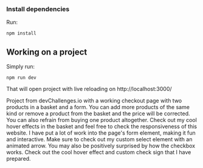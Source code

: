 ### Install dependencies

Run:

```
npm install
```

## Working on a project

Simply run:

```
npm run dev
```

That will open project with live reloading on http://localhost:3000/

Project from devChallenges.io with a working checkout page with two products in a basket and a form. You can add more products of the same kind or remove a product from the basket and the price will be corrected. You can also refrain from buying one product altogether. Check out my cool hover effects in the basket and feel free to check the responsiveness of this website. I have put a lot of work into the page's form element, making it fun and interactive. Make sure to check out my custom select element with an animated arrow. You may also be positively surprised by how the checkbox works. Check out the cool hover effect and custom check sign that I have prepared. 
